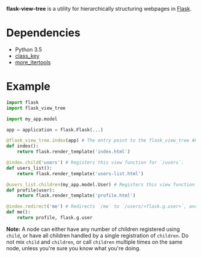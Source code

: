 **flask-view-tree** is a utility for hierarchically structuring webpages in [Flask](http://flask.pocoo.org/).

# Dependencies

* Python 3.5
* [class_key](https://github.com/fenhl/python-class-key)
* [more_itertools](https://pypi.org/project/more-itertools/)

# Example

```python
import flask
import flask_view_tree

import my_app.model

app = application = flask.Flask(...)

@flask_view_tree.index(app) # The entry point to the flask_view_tree API. Registers this view function for `/`.
def index():
    return flask.render_template('index.html')

@index.child('users') # Registers this view function for `/users`.
def users_list():
    return flask.render_template('users-list.html')

@users_list.children(my_app.model.User) # Registers this view function for `/users/<user>`.
def profile(user):
    return flask.render_template('profile.html')

@index.redirect('me') # Redirects `/me` to `/users/<flask.g.user>`, and all URLs starting with `/me/` to `/users/<flask.g.user>/`.
def me():
    return profile, flask.g.user
```

**Note:** A node can either have any number of children registered using `child`, or have all children handled by a single registration of `children`. Do not mix `child` and `children`, or call `children` multiple times on the same node, unless you're sure you know what you're doing.
